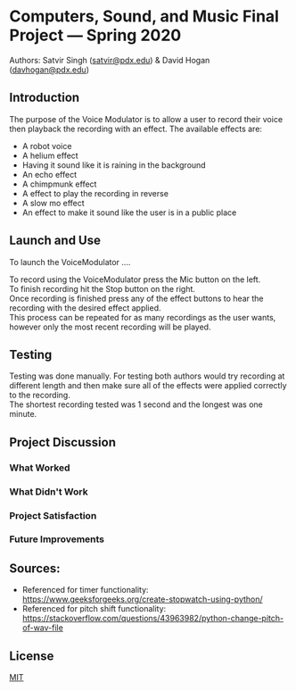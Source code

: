# Computers, Sound, and Music Final Project — Spring 2020

Authors: Satvir Singh (satvir@pdx.edu) & David Hogan (davhogan@pdx.edu)

## Introduction
The purpose of the Voice Modulator is to allow a user to record their voice then playback the recording with an effect.
The available effects are: 
  * A robot voice
  * A helium effect
  * Having it sound like it is raining in the background
  * An echo effect
  * A chimpmunk effect
  * A effect to play the recording in reverse
  * A slow mo effect
  * An effect to make it sound like the user is in a public place
  
## Launch and Use
To launch the VoiceModulator ....  


To record using the VoiceModulator press the Mic button on the left.  
To finish recording hit the Stop button on the right.  
Once recording is finished press any of the effect buttons to hear the recording with the desired effect applied.  
This process can be repeated for as many recordings as the user wants, however only the most recent recording will be played.  
  
## Testing
Testing was done manually. For testing both authors would try recording at different length and then make sure all of the effects were applied correctly to the recording.  
The shortest recording tested was 1 second and the longest was one minute.  
## Project Discussion
### What Worked

### What Didn't Work

### Project Satisfaction

### Future Improvements

## Sources:
  - Referenced for timer functionality: https://www.geeksforgeeks.org/create-stopwatch-using-python/  
  - Referenced for pitch shift functionality: https://stackoverflow.com/questions/43963982/python-change-pitch-of-wav-file  
  
## License
[MIT](https://choosealicense.com/licenses/mit/)

